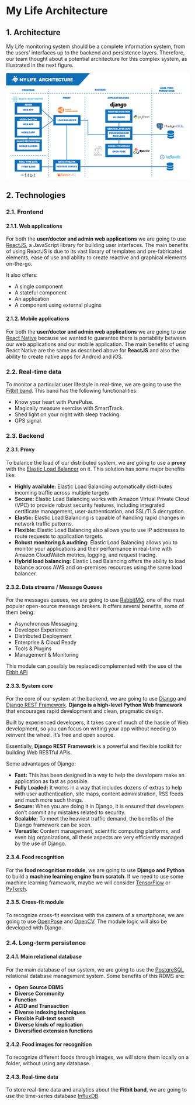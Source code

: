 # My Life Architecture

## 1. Architecture

My Life monitoring system should be a complete information system, from the users' interfaces up to the backend and persistence layers. Therefore, our team thought about a potential architecture for this complex system, as illustrated in the next figure.

![technology-architecture](../assets/technology-architecture.png)

## 2. Technologies

### 2.1. Frontend

#### 2.1.1. Web applications

For both the **user/doctor and admin web applications** we are going to use [ReactJS](https://reactjs.org/), a JavaScript library for building user interfaces. The main benefits of using ReactJS is due to its vast library of templates and pre-fabricated elements, ease of use and ability to create reactive and graphical elements on-the-go.

It also offers:

- A single component
- A stateful component
- An application
- A component using external plugins

#### 2.1.2. Mobile applications

For both the **user/doctor and admin web applications** we are going to use [React Native](https://facebook.github.io/react-native/) because we wanted to guarantee there is portability between our web applications and our mobile application. The main benefits of using React Native are the same as described above for **ReactJS** and also the ability to create native apps for Android and iOS.

### 2.2. Real-time data

To monitor a particular user lifestyle in real-time, we are going to use the [Fitbit band](https://www.fitbit.com/). This band has the following functionalities:

- Know your heart with PurePulse.
- Magically measure exercise with SmartTrack.
- Shed light on your night with sleep tracking.
- GPS signal.

### 2.3. Backend

#### 2.3.1. Proxy

To balance the load of our distributed system, we are going to use a **proxy** with the [Elastic Load Balancer](https://aws.amazon.com/elasticloadbalancing/) on it. This solution has some major benefits like:

- **Highly available:** Elastic Load Balancing automatically distributes incoming traffic across multiple targets
- **Secure:** Elastic Load Balancing works with Amazon Virtual Private Cloud (VPC) to provide robust security features, including integrated certificate management, user-authentication, and SSL/TLS decryption.
- **Elastic:** Elastic Load Balancing is capable of handling rapid changes in network traffic patterns.
- **Flexible:** Elastic Load Balancing also allows you to use IP addresses to route requests to application targets.
- **Robust monitoring & auditing:** Elastic Load Balancing allows you to monitor your applications and their performance in real-time with Amazon CloudWatch metrics, logging, and request tracing.
- **Hybrid load balancing:** Elastic Load Balancing offers the ability to load balance across AWS and on-premises resources using the same load balancer.

#### 2.3.2. Data streams / Message Queues

For the messages queues, we are going to use [RabbitMQ](https://www.rabbitmq.com/), one of the most popular open-source message brokers. It offers several benefits, some of them being:

- Asynchronous Messaging
- Developer Experience
- Distributed Deployment
- Enterprise & Cloud Ready
- Tools & Plugins
- Management & Monitoring

This module can possibly be replaced/complemented with the use of the [Fitbit API](https://dev.fitbit.com/build/reference/web-api/)

#### 2.3.3. System core

For the core of our system at the backend, we are going to use [Django](https://www.djangoproject.com/) and [Django REST Framework](https://www.django-rest-framework.org/).
**Django is a high-level Python Web framework** that encourages rapid development and clean, pragmatic design.

Built by experienced developers, it takes care of much of the hassle of Web development, so you can focus on writing your app without needing to reinvent the wheel. It’s free and open source.  

Essentially, **Django REST Framework** is a powerful and flexible toolkit for building Web RESTful APIs.

Some advantages of Django:

- **Fast:** This has been designed in a way to help the developers make an application as fast as possible.
- **Fully Loaded:** It works in a way that includes dozens of extras to help with user authentication, site maps, content administration, RSS feeds and much more such things.
- **Secure:** When you are doing it in Django, it is ensured that developers don’t commit any mistakes related to security.
- **Scalable:** To meet the heaviest traffic demand, the benefits of the Django framework can be seen.
- **Versatile:** Content management, scientific computing platforms, and even big organizations, all these aspects are very efficiently managed by the use of Django.

#### 2.3.4. Food recognition

For the **food recognition module**, we are going to use **Django and Python** to build a **machine learning engine from scratch**. If we need to use some machine learning framework, maybe we will consider [TensorFlow](https://www.tensorflow.org/) or [PyTorch](https://pytorch.org/).

#### 2.3.5. Cross-fit module

To recognize cross-fit exercises with the camera of a smartphone, we are going to use [OpenPose](https://www.learnopencv.com/tag/openpose/) and [OpenCV](https://opencv.org/). The module logic will also be developed with Django.

### 2.4. Long-term persistence

#### 2.4.1. Main relational database

For the main database of our system, we are going to use the [PostgreSQL](https://www.postgresql.org/) relational database management system. Some benefits of this RDMS are:

- **Open Source DBMS**
- **Diverse Community**
- **Function**
- **ACID and Transaction**
- **Diverse indexing techniques**
- **Flexible Full-text search**
- **Diverse kinds of replication**
- **Diversified extension functions**

#### 2.4.2. Food images for recognition

To recognize different foods through images, we will store them locally on a folder, without using any database.

#### 2.4.3. Real-time data

To store real-time data and analytics about the **Fitbit band**, we are going to use the time-series database [InfluxDB](https://www.influxdata.com/).
